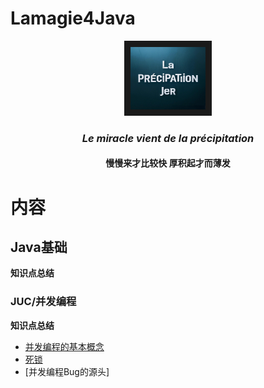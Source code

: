 # Lamagie4Java

<p align="center">
    <img src="pic/img_4.png" alt="厚积薄发" height="100" width="120" border="10">
    <h3 align="center" > <i><b>Le miracle vient de la précipitation</b></i></h3>
    <h4 align="center"> 慢慢来才比较快 厚积起才而薄发</h4>
</p>


# 内容

## Java基础

**知识点总结**



### JUC/并发编程

**知识点总结**

- [并发编程的基本概念](doc4j/并发编程基础知识.md)
- [死锁](doc4j/死锁.md)
- [并发编程Bug的源头]
